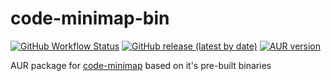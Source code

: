 # code-minimap-bin

[![GitHub Workflow Status](https://img.shields.io/github/workflow/status/datakrama/code-minimap-bin/CI?label=CI&style=flat-square)](https://github.com/datakrama/code-minimap-bin/actions) [![GitHub release (latest by date)](https://img.shields.io/github/v/release/wfxr/code-minimap?style=flat-square)](https://github.com/wfxr/code-minimap/releases) [![AUR version](https://img.shields.io/aur/version/code-minimap-bin?style=flat-square)](https://aur.archlinux.org/packages/code-minimap-bin/)

AUR package for [code-minimap](https://github.com/wfxr/code-minimap 'code-minimap') based on it's pre-built binaries
